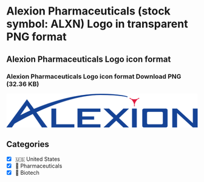 # Alexion Pharmaceuticals (stock symbol: ALXN) Logo in transparent PNG format

## Alexion Pharmaceuticals Logo icon format

### Alexion Pharmaceuticals Logo icon format Download PNG (32.36 KB)

![Alexion Pharmaceuticals Logo icon format Download PNG (32.36 KB)](/img/orig/ALXN-26fb8281.png)



## Categories
- [x] 🇺🇸 United States
- [x] 💊 Pharmaceuticals
- [x] 🧬 Biotech
